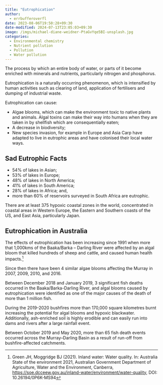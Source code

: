 ```yaml
---
title: "Eutrophication"
author:
  - errbufferoverfl
date: 2023-08-06T19:50:28+09:30
date-modified: 2024-07-13T23:05:03+09:30
image: /imgs/michael-diane-weidner-PtaGvYqe5BI-unsplash.jpg
categories:
  - Environmental chemistry
  - Nutrient pollution
  - Pollution
  - Water pollution
---
```


The process by which an entire body of water, or parts of it become enriched with minerals and nutrients, particularly nitrogen and phosphorus.

Eutrophication is a naturally occurring phenomenon, which is intensified by human activities such as clearing of land, application of fertilisers and dumping of industrial waste.

Eutrophication can cause:

- Algae blooms, which can make the environment toxic to native plants and animals. Algal toxins can make their way into humans when they are taken in by shellfish which are consequentially eaten;
- A decrease in biodiversity;
- New species invasion, for example in Europe and Asia Carp have adapted to live in eutrophic areas and have colonised their local water ways.

## Sad Eutrophic Facts

- 54% of lakes in Asian;
- 53% of lakes in Europe;
- 48% of lakes in North America;
- 41% of lakes in South America;
- 28% of lakes in Africa; and,
- more than 60% of reservoirs surveyed in South Africa are eutrophic.

There are at least 375 hypoxic coastal zones in the world, concentrated in coastal areas in Western Europe, the Eastern and Southern coasts of the US, and East Asia, particularly Japan.

## Eutrophication in Australia

The effects of eutrophication has been increasing since 1991 when more that 1,000kms of the Baaka/Barka – Darling River were affected by an algal bloom that killed hundreds of sheep and cattle, and caused human health impacts.[^1]

Since then there have been 4 similar algae blooms affecting the Murray in 2007, 2009, 2010, and 2016.

Between December 2018 and January 2019, 3 significant fish deaths occurred in the Baaka/Barka-Darling River, and algal blooms caused by eutrophication were identified as one of the major causes of the death of more than 1 million fish.

During the 2019-2020 bushfires more than 170,000 square kilometres burnt increasing the potential for algal blooms and hypoxic blackwater. Additionally, ash-enriched soil is highly erodible and can easily run into dams and rivers after a large rainfall event.

Between October 2019 and May 2020, more than 65 fish death events occurred across the Murray–Darling Basin as a result of run-off from bushfire-affected catchments.

[^1]: Green JH, Moggridge BJ (2021). Inland water: Water quality. In: Australia State of the environment 2021, Australian Government Department of Agriculture, Water and the Environment, Canberra, https://soe.dcceew.gov.au/inland-water/environment/water-quality, DOI: 10.26194/0P6K-MS94
